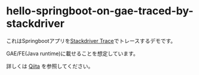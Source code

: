 # hello-springboot-on-gae-traced-by-stackdriver

これはSpringbootアプリを[Stackdriver Trace](https://cloud.google.com/trace/)でトレースするデモです。

GAE/FE(Java runtime)に載せることを想定しています。

詳しくは [Qiita](https://qiita.com/tnagao3000/items/616446a61e7ef87a9ab0) を参照してください。

